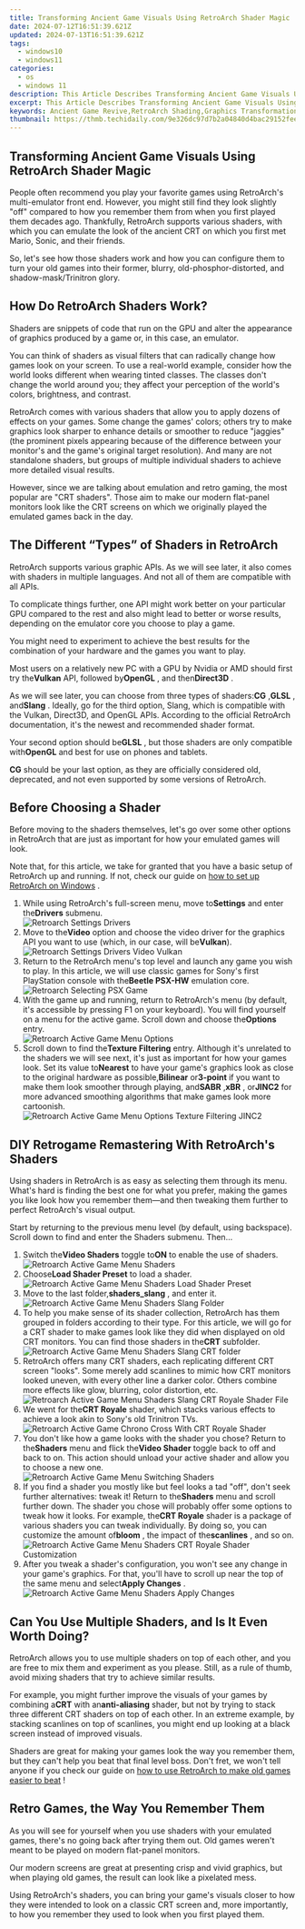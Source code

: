 ```yaml
---
title: Transforming Ancient Game Visuals Using RetroArch Shader Magic
date: 2024-07-12T16:51:39.621Z
updated: 2024-07-13T16:51:39.621Z
tags:
  - windows10
  - windows11
categories:
  - os
  - windows 11
description: This Article Describes Transforming Ancient Game Visuals Using RetroArch Shader Magic
excerpt: This Article Describes Transforming Ancient Game Visuals Using RetroArch Shader Magic
keywords: Ancient Game Revive,RetroArch Shading,Graphics Transformation,Classic Games Update,Archival Shaders Apply,Vintage Visuals Enhance,Old-School Gaming Magic
thumbnail: https://thmb.techidaily.com/9e326dc97d7b2a04840d4bac29152fee0a09ec2e5c8519728e8db299bf3f1234.jpg
---
```


## Transforming Ancient Game Visuals Using RetroArch Shader Magic

 People often recommend you play your favorite games using RetroArch's multi-emulator front end. However, you might still find they look slightly "off" compared to how you remember them from when you first played them decades ago. Thankfully, RetroArch supports various shaders, with which you can emulate the look of the ancient CRT on which you first met Mario, Sonic, and their friends.

 So, let's see how those shaders work and how you can configure them to turn your old games into their former, blurry, old-phosphor-distorted, and shadow-mask/Trinitron glory.

## How Do RetroArch Shaders Work?

 Shaders are snippets of code that run on the GPU and alter the appearance of graphics produced by a game or, in this case, an emulator.

 You can think of shaders as visual filters that can radically change how games look on your screen. To use a real-world example, consider how the world looks different when wearing tinted classes. The classes don't change the world around you; they affect your perception of the world's colors, brightness, and contrast.

 RetroArch comes with various shaders that allow you to apply dozens of effects on your games. Some change the games' colors; others try to make graphics look sharper to enhance details or smoother to reduce "jaggies" (the prominent pixels appearing because of the difference between your monitor's and the game's original target resolution). And many are not standalone shaders, but groups of multiple individual shaders to achieve more detailed visual results.

 However, since we are talking about emulation and retro gaming, the most popular are "CRT shaders". Those aim to make our modern flat-panel monitors look like the CRT screens on which we originally played the emulated games back in the day.

## The Different “Types” of Shaders in RetroArch

 RetroArch supports various graphic APIs. As we will see later, it also comes with shaders in multiple languages. And not all of them are compatible with all APIs.

 To complicate things further, one API might work better on your particular GPU compared to the rest and also might lead to better or worse results, depending on the emulator core you choose to play a game.

 You might need to experiment to achieve the best results for the combination of your hardware and the games you want to play.

 Most users on a relatively new PC with a GPU by Nvidia or AMD should first try the**Vulkan** API, followed by**OpenGL** , and then**Direct3D** .

 As we will see later, you can choose from three types of shaders:**CG** ,**GLSL** , and**Slang** . Ideally, go for the third option, Slang, which is compatible with the Vulkan, Direct3D, and OpenGL APIs. According to the official RetroArch documentation, it's the newest and recommended shader format.

 Your second option should be**GLSL** , but those shaders are only compatible with**OpenGL** and best for use on phones and tablets.

**CG** should be your last option, as they are officially considered old, deprecated, and not even supported by some versions of RetroArch.

## Before Choosing a Shader

 Before moving to the shaders themselves, let's go over some other options in RetroArch that are just as important for how your emulated games will look.

 Note that, for this article, we take for granted that you have a basic setup of RetroArch up and running. If not, check our guide on [how to set up RetroArch on Windows](https://www.makeuseof.com/windows-retroarch-setup/) .

1. While using RetroArch's full-screen menu, move to**Settings** and enter the**Drivers** submenu.  
![Retroarch Settings Drivers](https://static1.makeuseofimages.com/wordpress/wp-content/uploads/2023/03/retroarch-settings-drivers.jpg)
2. Move to the**Video** option and choose the video driver for the graphics API you want to use (which, in our case, will be**Vulkan**).  
![Retroarch Settings Drivers Video Vulkan](https://static1.makeuseofimages.com/wordpress/wp-content/uploads/2023/03/retroarch-settings-drivers-video-vulkan.jpg)
3. Return to the RetroArch menu's top level and launch any game you wish to play. In this article, we will use classic games for Sony's first PlayStation console with the**Beetle PSX-HW** emulation core.  
![Retroarch Selecting PSX Game](https://static1.makeuseofimages.com/wordpress/wp-content/uploads/2023/03/retroarch-selecting-psx-game.jpg)
4. With the game up and running, return to RetroArch's menu (by default, it's accessible by pressing F1 on your keyboard). You will find yourself on a menu for the active game. Scroll down and choose the**Options** entry.  
![Retroarch Active Game Menu Options](https://static1.makeuseofimages.com/wordpress/wp-content/uploads/2023/03/retroarch-active-game-menu-options.jpg)
5. Scroll down to find the**Texture Filtering** entry. Although it's unrelated to the shaders we will see next, it's just as important for how your games look. Set its value to**Nearest** to have your game's graphics look as close to the original hardware as possible,**Bilinear** or**3-point** if you want to make them look smoother through playing, and**SABR** ,**xBR** , or**JINC2** for more advanced smoothing algorithms that make games look more cartoonish.  
![Retroarch Active Game Menu Options Texture Filtering JINC2](https://static1.makeuseofimages.com/wordpress/wp-content/uploads/2023/03/retroarch-active-game-menu-options-texture-filtering-jinc2.jpg)

## DIY Retrogame Remastering With RetroArch's Shaders

 Using shaders in RetroArch is as easy as selecting them through its menu. What's hard is finding the best one for what you prefer, making the games you like look how you remember them—and then tweaking them further to perfect RetroArch's visual output.

 Start by returning to the previous menu level (by default, using backspace). Scroll down to find and enter the Shaders submenu. Then...

1. Switch the**Video Shaders** toggle to**ON** to enable the use of shaders.  
![Retroarch Active Game Menu Shaders](https://static1.makeuseofimages.com/wordpress/wp-content/uploads/2023/03/retroarch-active-game-menu-shaders.jpg)
2. Choose**Load Shader Preset** to load a shader.  
![Retroarch Active Game Menu Shaders Load Shader Preset](https://static1.makeuseofimages.com/wordpress/wp-content/uploads/2023/03/retroarch-active-game-menu-shaders-load-shader-preset.jpg)
3. Move to the last folder,**shaders\_slang** , and enter it.  
![Retroarch Active Game Menu Shaders Slang Folder](https://static1.makeuseofimages.com/wordpress/wp-content/uploads/2023/03/retroarch-active-game-menu-shaders-slang-folder.jpg)
4. To help you make sense of its shader collection, RetroArch has them grouped in folders according to their type. For this article, we will go for a CRT shader to make games look like they did when displayed on old CRT monitors. You can find those shaders in the**CRT** subfolder.  
![Retroarch Active Game Menu Shaders Slang CRT folder](https://static1.makeuseofimages.com/wordpress/wp-content/uploads/2023/03/retroarch-active-game-menu-shaders-slang-crt-folder.jpg)
5. RetroArch offers many CRT shaders, each replicating different CRT screen "looks". Some merely add scanlines to mimic how CRT monitors looked uneven, with every other line a darker color. Others combine more effects like glow, blurring, color distortion, etc.  
![Retroarch Active Game Menu Shaders Slang CRT Royale Shader File](https://static1.makeuseofimages.com/wordpress/wp-content/uploads/2023/03/retroarch-active-game-menu-shaders-slang-crt-royale-shader-file.jpg)
6. We went for the**CRT Royale** shader, which stacks various effects to achieve a look akin to Sony's old Trinitron TVs.  
![Retroarch Active Game Chrono Cross With CRT Royale Shader](https://static1.makeuseofimages.com/wordpress/wp-content/uploads/2023/03/retroarch-active-game-chrono-cross-with-crt-royale-shader.jpg)
7. You don't like how a game looks with the shader you chose? Return to the**Shaders** menu and flick the**Video Shader** toggle back to off and back to on. This action should unload your active shader and allow you to choose a new one.  
![Retroarch Active Game Menu Switching Shaders](https://static1.makeuseofimages.com/wordpress/wp-content/uploads/2023/03/retroarch-active-game-menu-switching-shaders.jpg)
8. If you find a shader you mostly like but feel looks a tad "off", don't seek further alternatives: tweak it! Return to the**Shaders** menu and scroll further down. The shader you chose will probably offer some options to tweak how it looks. For example, the**CRT Royale** shader is a package of various shaders you can tweak individually. By doing so, you can customize the amount of**bloom** , the impact of the**scanlines** , and so on.  
![Retroarch Active Game Menu Shaders CRT Royale Shader Customization](https://static1.makeuseofimages.com/wordpress/wp-content/uploads/2023/03/retroarch-active-game-menu-shaders-crt-royale-shader-customization.jpg)
9. After you tweak a shader's configuration, you won't see any change in your game's graphics. For that, you'll have to scroll up near the top of the same menu and select**Apply Changes** .  
![Retroarch Active Game Menu Shaders Apply Changes](https://static1.makeuseofimages.com/wordpress/wp-content/uploads/2023/03/retroarch-active-game-menu-shaders-apply-changes.jpg)

## Can You Use Multiple Shaders, and Is It Even Worth Doing?

 RetroArch allows you to use multiple shaders on top of each other, and you are free to mix them and experiment as you please. Still, as a rule of thumb, avoid mixing shaders that try to achieve similar results.

 For example, you might further improve the visuals of your games by combining a**CRT** with an**anti-aliasing** shader, but not by trying to stack three different CRT shaders on top of each other. In an extreme example, by stacking scanlines on top of scanlines, you might end up looking at a black screen instead of improved visuals.

 Shaders are great for making your games look the way you remember them, but they can't help you beat that final level boss. Don't fret, we won't tell anyone if you check our guide on [how to use RetroArch to make old games easier to beat](https://www.makeuseof.com/how-to-use-retroarch-cheat-retro-games/) !

## Retro Games, the Way You Remember Them

 As you will see for yourself when you use shaders with your emulated games, there's no going back after trying them out. Old games weren't meant to be played on modern flat-panel monitors.

 Our modern screens are great at presenting crisp and vivid graphics, but when playing old games, the result can look like a pixelated mess.

 Using RetroArch's shaders, you can bring your game's visuals closer to how they were intended to look on a classic CRT screen and, more importantly, to how you remember they used to look when you first played them.

<ins class="adsbygoogle"
     style="display:block"
     data-ad-format="autorelaxed"
     data-ad-client="ca-pub-7571918770474297"
     data-ad-slot="1223367746"></ins>



<ins class="adsbygoogle"
     style="display:block"
     data-ad-client="ca-pub-7571918770474297"
     data-ad-slot="8358498916"
     data-ad-format="auto"
     data-full-width-responsive="true"></ins>




